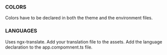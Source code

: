 ### COLORS

Colors have to be declared in both the theme and the environment files.

### LANGUAGES

Uses ngx-translate.
Add your translation file to the assets.
Add the language declaration to the app.compomnent.ts file.
